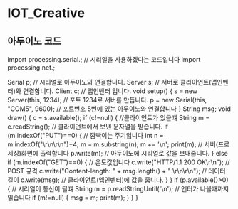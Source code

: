 # IOT_Creative
## 아두이노 코드
import processing.serial.; // 시리얼을 사용하겠다는 코드입니다
import processing.net.;

Serial p; // 시리얼로 아두이노와 연결합니다.
Server s; // 서버로 클라이언트(앱인벤터)와 연결합니다.
Client c; // 앱인벤터 입니다.
void setup() {
s = new Server(this, 1234); // 포트 1234로 서버를 만듭니다.
p = new Serial(this, "COM5", 9600); // 포트번호 5번에 있는 아두이노와 연결합니다
}
String msg;
void draw() {
c = s.available();
if (c!=null) { //클라이언트가 있을떄
String m = c.readString(); // 클라이언트에서 보낸 문자열을 받습니다.
if (m.indexOf("PUT")==0) { // 깜빡이는 주기입니다
int n = m.indexOf("\r\n\r\n")+4;
m = m.substring(n);
m += '\n';
print(m); // 서버(프로세싱)화면에 출력합니다
p.write(m); // 아두이노에 시리얼로 값을 보내줍니다.
}
else if (m.indexOf("GET")==0) { // 온도값입니다
c.write("HTTP/1.1 200 OK\r\n"); // POST 규격
c.write("Content-length: " + msg.length() + " \r\n\r\n"); // 데이터 길이
c.write(msg); // 클라이언트(앱인벤터)에 값을 줍니다.
}
}
if (p.available()>0) { // 시리얼이 통신이 될떄
String m = p.readStringUntil('\n'); // 엔터가 나올때까지 읽습니다
if (m!=null) {
msg = m;
print(m);
}
}
}
